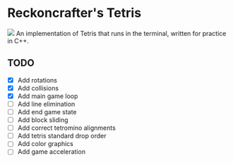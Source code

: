 # Reckoncrafter's Tetris
![](https://upload.wikimedia.org/wikipedia/commons/thumb/5/50/All_5_free_tetrominoes.svg/1200px-All_5_free_tetrominoes.svg.png)
An implementation of Tetris that runs in the terminal, written for practice in C++.

## TODO
- [x] Add rotations
- [x] Add collisions
- [x] Add main game loop
- [ ] Add line elimination
- [ ] Add end game state
- [ ] Add block sliding
- [ ] Add correct tetromino alignments
- [ ] Add tetris standard drop order
- [ ] Add color graphics
- [ ] Add game acceleration
